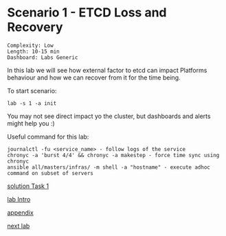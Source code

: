# Scenario 1 - ETCD Loss and Recovery

```
Complexity: Low
Length: 10-15 min
Dashboard: Labs Generic
```

In this lab we will see how external factor to etcd can impact Platforms behaviour and how we can recover from it for the time being.

To start scenario:
```
lab -s 1 -a init
```

You may not see direct impact yo the cluster, but dashboards and alerts might help you :)


Useful command for this lab:

```
journalctl -fu <service_name> - follow logs of the service
chronyc -a 'burst 4/4' && chronyc -a makestep - force time sync using chronyc
ansible all/masters/infras/ -m shell -a "hostname" - execute adhoc command on subset of servers
```

[solution Task 1](solution_part1.md)

[lab Intro](../README.md)

[appendix](appendix.md)

[next lab](../scenario2/part1.md)